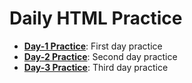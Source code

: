 # Daily HTML Practice 

- **[Day-1 Practice](../../tree/Day-1)**: First day practice
- **[Day-2 Practice](../../tree/Day-2)**: Second day practice 
- **[Day-3 Practice](../../tree/Day-3)**: Third day practice 
